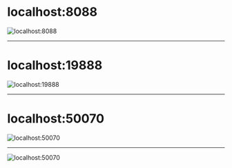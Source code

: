 
# localhost:8088

![localhost:8088](https://github.com/illinoistech-itm/mvishwakarma/blob/master/ITMD-521/Week-04/images/8088.JPG)

------------------

# localhost:19888

![localhost:19888](https://github.com/illinoistech-itm/mvishwakarma/blob/master/ITMD-521/Week-04/images/19888.JPG)

---------------------------

# localhost:50070

![localhost:50070](https://github.com/illinoistech-itm/mvishwakarma/blob/master/ITMD-521/Week-04/images/50070.JPG)

-------------------------
![localhost:50070](https://github.com/illinoistech-itm/mvishwakarma/blob/master/ITMD-521/Week-04/images/500701.JPG)

